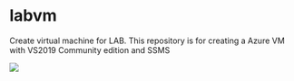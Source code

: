 # labvm
Create virtual machine for LAB. This repository is for creating a Azure VM with VS2019 Community edition and SSMS

<a href="https://portal.azure.com/#create/Microsoft.Template/uri/https://raw.githubusercontent.com/nivedv/labvm/master/scripts/template.json" target="_blank">
  <img src="https://aka.ms/deploytoazurebutton"/>
</a>
